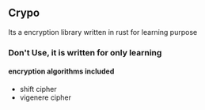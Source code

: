## Crypo
Its a encryption library written in rust for learning purpose

### Don't Use, it is written for only learning

#### encryption algorithms included
- shift cipher
- vigenere cipher
